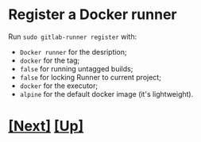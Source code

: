 # Register a Docker runner

Run `sudo gitlab-runner register` with:
- `Docker runner` for the desription;
- `docker` for the tag;
- `false` for running untagged builds;
- `false` for locking Runner to current project;
- `docker` for the executor;
- `alpine` for the default docker image (it's lightweight).

# [[Next]](01_26-test-docker-runner.md) [[Up]](README.md)
